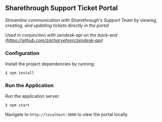 ## Sharethrough Support Ticket Portal

*Streamline communication with Sharethrough's Support Team by viewing, creating, and updating tickets directly in the portal*

*Used in conjunction with zendesk-api on the back-end (https://github.com/zacharyehren/zendesk-api)*

### Configuration

Install the project dependencies by running:

```
$ npm install
```

### Run the Application

Run the application server:

```
$ npm start
```

Navigate to `http://localhost:3000` to view the portal locally.
